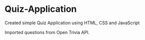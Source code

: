 # Quiz-Application
Created simple Quiz Application using HTML, CSS and JavaScript

Imported questions from Open Trivia API.
